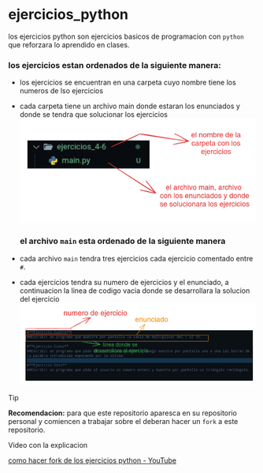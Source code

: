 # ejercicios_python

los ejercicios python son ejercicios basicos de programacion con `python` que reforzara lo aprendido en clases.

### los ejercicios estan ordenados de la siguiente manera:

- los ejercicios se encuentran en una carpeta cuyo nombre tiene los numeros de lso ejercicios
- cada carpeta tiene un archivo main donde estaran los enunciados y donde se tendra que solucionar los ejercicios
  ![alt text](./img/image.png)
  
  ### el archivo `main` esta ordenado de la siguiente manera
- cada archivo `main` tendra tres ejercicios cada ejercicio comentado entre `#`.
- cada ejercicios tendra su numero de ejercicios y el enunciado, a continuacion la linea de codigo vacia donde se desarrollara la solucion del ejercicio
  ![alt text](./img/image-1.png)

> [!TIP]
> **Recomendacion:** para que este repositorio aparesca en su repositorio personal y comiencen a trabajar sobre el deberan hacer un `fork` a este repositorio.

Video con la explicacion

[como hacer fork de los ejercicios python - YouTube](https://youtu.be/EmtPJQfeNvg)
